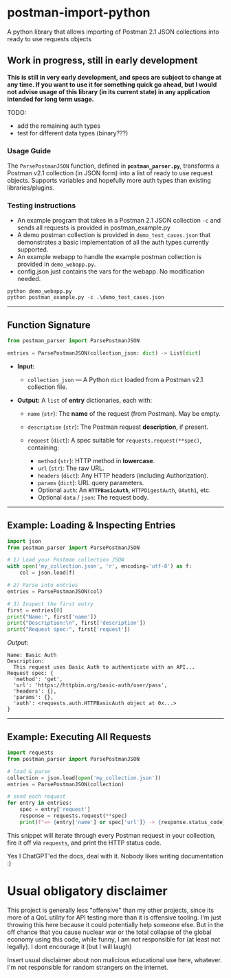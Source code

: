 # postman-import-python
A python library that allows importing of Postman 2.1 JSON collections into ready to use requests objects


## Work in progress, still in early development
**This is still in very early development, and specs are subject to change at any time. If you want to use it for something quick go ahead, but I would not advise usage of this library (in its current state) in any application intended for long term usage.**

TODO:
- add the remaining auth types
- test for different data types (binary???)


### Usage Guide

The `ParsePostmanJSON` function, defined in **`postman_parser.py`**, transforms a Postman v2.1 collection (in JSON form) into a list of ready to use request objects. Supports variables and hopefully more auth types than existing libraries/plugins.



### Testing instructions
- An example program that takes in a Postman 2.1 JSON collection ```-c``` and sends all requests is provided in postman_example.py  
- A demo postman collection is provided in ```demo_test_cases.json``` that demonstrates a basic implementation of all the auth types currently supported.  
- An example webapp to handle the example postman collection is provided in ```demo_webapp.py```.  
- config.json just contains the vars for the webapp. No modification needed.  
```
python demo_webapp.py
python postman_example.py -c .\demo_test_cases.json
```

---

## Function Signature

```python
from postman_parser import ParsePostmanJSON

entries = ParsePostmanJSON(collection_json: dict) -> List[dict]
```

* **Input:**

  * `collection_json` — A Python `dict` loaded from a Postman v2.1 collection file.

* **Output:** A `list` of **entry** dictionaries, each with:

  * `name` (`str`): The **name** of the request (from Postman). May be empty.
  * `description` (`str`): The Postman request **description**, if present.
  * `request` (`dict`): A spec suitable for `requests.request(**spec)`, containing:

    * `method` (`str`): HTTP method in **lowercase**.
    * `url` (`str`): The raw URL.
    * `headers` (`dict`): Any HTTP headers (including Authorization).
    * `params` (`dict`): URL query parameters.
    * Optional `auth`: An **`HTTPBasicAuth`**, `HTTPDigestAuth`, `OAuth1`, etc.
    * Optional `data` / `json`: The request body.

---

## Example: Loading & Inspecting Entries

```python
import json
from postman_parser import ParsePostmanJSON

# 1) Load your Postman collection JSON
with open('my_collection.json', 'r', encoding='utf-8') as f:
    col = json.load(f)

# 2) Parse into entries
entries = ParsePostmanJSON(col)

# 3) Inspect the first entry
first = entries[0]
print("Name:", first['name'])
print("Description:\n", first['description'])
print("Request spec:", first['request'])
```

*Output:*

```
Name: Basic Auth
Description:
  This request uses Basic Auth to authenticate with an API...
Request spec: {
  'method': 'get',
  'url': 'https://httpbin.org/basic-auth/user/pass',
  'headers': {},
  'params': {},
  'auth': <requests.auth.HTTPBasicAuth object at 0x...>
}
```

---

## Example: Executing All Requests

```python
import requests
from postman_parser import ParsePostmanJSON

# load & parse
collection = json.load(open('my_collection.json'))
entries = ParsePostmanJSON(collection)

# send each request
for entry in entries:
    spec = entry['request']
    response = requests.request(**spec)
    print(f"=> {entry['name'] or spec['url']} -> {response.status_code}")
```

This snippet will iterate through every Postman request in your collection, fire it off via `requests`, and print the HTTP status code.

Yes I ChatGPT'ed the docs, deal with it. Nobody likes writing documentation :) 

# Usual obligatory disclaimer
This project is generally less "offensive" than my other projects, since its more of a QoL utility for API testing more than it is offensive tooling. I'm just throwing this here because it could potentially help someone else. But in the off chance that you cause nuclear war or the total collapse of the global economy using this code, while funny, I am not responsible for (at least not legally). I dont encourage it (but I will laugh)  

Insert usual disclaimer about non malicious educational use here, whatever. I'm not responsible for random strangers on the internet.


